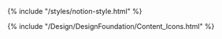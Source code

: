 {% include "/styles/notion-style.html" %}

{% include "/Design/DesignFoundation/Content_Icons.html" %}
